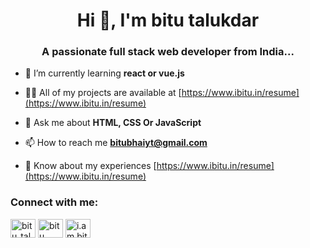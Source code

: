 <h1 align="center">Hi 👋, I'm bitu talukdar</h1>
<h3 align="center">A passionate full stack web developer from India...</h3>

- 🌱 I’m currently learning **react or vue.js**

- 👨‍💻 All of my projects are available at [https://www.ibitu.in/resume](https://www.ibitu.in/resume)

- 💬 Ask me about **HTML, CSS Or JavaScript**

- 📫 How to reach me **bitubhaiyt@gmail.com**

- 📄 Know about my experiences [https://www.ibitu.in/resume](https://www.ibitu.in/resume)

<h3 align="left">Connect with me:</h3>
<p align="left">
<a href="https://twitter.com/bitu_talukdar" target="blank"><img align="center" src="https://raw.githubusercontent.com/rahuldkjain/github-profile-readme-generator/master/src/images/icons/Social/twitter.svg" alt="bitu_talukdar" height="30" width="40" /></a>
<a href="https://fb.com/bitu talukdar" target="blank"><img align="center" src="https://raw.githubusercontent.com/rahuldkjain/github-profile-readme-generator/master/src/images/icons/Social/facebook.svg" alt="bitu talukdar" height="30" width="40" /></a>
<a href="https://instagram.com/i.am.bitu" target="blank"><img align="center" src="https://raw.githubusercontent.com/rahuldkjain/github-profile-readme-generator/master/src/images/icons/Social/instagram.svg" alt="i.am.bitu" height="30" width="40" /></a>
</p>
